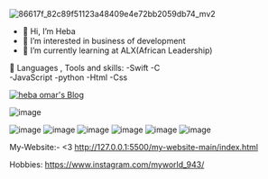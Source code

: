  ![86617f_82c89f51123a48409e4e72bb2059db74_mv2](https://user-images.githubusercontent.com/97067717/209854989-85afd894-bf35-4c99-b1e0-d3f0711f0a44.png)


- 👋 Hi, I’m Heba
- 👩‍ I’m interested in business of development
- 🌱 I’m currently learning at ALX(African Leadership)


🚀 Languages , Tools and skills:
-Swift
-C  
-JavaScript
-python 
-Html 
-Css 


 <a href="https://hashnode.com/@heba22">
  <img alt="heba omar's Blog" src="https://img.shields.io/badge/heba%20omar's%20Blog-%230077B5.svg?&style=for-the-badge&logo=hashnode&logoColor=white">
 </a>
 
 ![image](https://github.com/hebaomar94/hebaomar94/assets/97067717/03eae028-41fe-49f9-8787-069d2c56f67b)

![image](https://user-images.githubusercontent.com/97067717/207966992-c7e8f5b7-2750-470c-8bb5-9010872c6999.png)
![image](https://user-images.githubusercontent.com/97067717/207967023-77075a7d-9f73-482b-92f7-c84685f1dd1f.png)
![image](https://user-images.githubusercontent.com/97067717/207967052-60dde228-9b68-4d28-b06e-6b9c94bd9d7b.png)
![image](https://user-images.githubusercontent.com/97067717/207967074-bcaa77b0-3ced-46b8-8b0f-ede882e66790.png)
![image](https://user-images.githubusercontent.com/97067717/207967093-ba6e693c-8eed-4835-8c8a-096796748d30.png)
![image](https://user-images.githubusercontent.com/97067717/207969976-b47811fc-cae4-4d72-93e1-226e29b02b96.png)


My-Website:- <3
http://127.0.0.1:5500/my-website-main/index.html 


Hobbies:
https://www.instagram.com/myworld_943/
